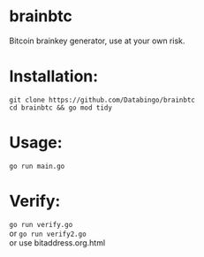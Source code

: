 # brainbtc
Bitcoin brainkey generator, use at your own risk.
# Installation:
`git clone https://github.com/Databingo/brainbtc` \
`cd brainbtc && go mod tidy`
# Usage:
`go run main.go`
# Verify:
`go run verify.go` \
or `go run verify2.go` \
or use bitaddress.org.html
